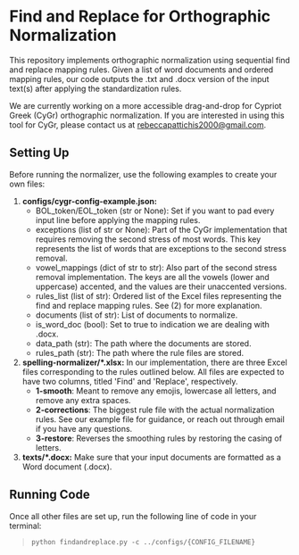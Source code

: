 # Find and Replace for Orthographic Normalization

This repository implements orthographic normalization using sequential find and replace mapping rules. Given a list of word documents and ordered mapping rules, our code outputs the .txt and .docx version of the input text(s) after applying the standardization rules.

We are currently working on a more accessible drag-and-drop for Cypriot Greek (CyGr) orthographic normalization. If you are interested in using this tool for CyGr, please contact us at rebeccapattichis2000@gmail.com.

## Setting Up

Before running the normalizer, use the following examples to create your own files:

1. **configs/cygr-config-example.json:** 
    - BOL_token/EOL_token (str or None): Set if you want to pad every input line before applying the mapping rules.
    - exceptions (list of str or None): Part of the CyGr implementation that requires removing the second stress of most words. This key represents the list of words that are exceptions to the second stress removal.
    - vowel_mappings (dict of str to str): Also part of the second stress removal implementation. The keys are all the vowels (lower and uppercase) accented, and the values are their unaccented versions.
    - rules_list (list of str): Ordered list of the Excel files representing the find and replace mapping rules. See (2) for more explanation.
    - documents (list of str): List of documents to normalize.
    - is_word_doc (bool): Set to true to indication we are dealing with .docx.
    - data_path (str): The path where the documents are stored.
    - rules_path (str): The path where the rule files are stored.
2. **spelling-normalizer/*.xlsx:** In our implementation, there are three Excel files corresponding to the rules outlined below. All files are expected to have two columns, titled 'Find' and 'Replace', respectively. 
    - **1-smooth**: Meant to remove any emojis, lowercase all letters, and remove any extra spaces.
    - **2-corrections**: The biggest rule file with the actual normalization rules. See our example file for guidance, or reach out through email if you have any questions.
    - **3-restore**: Reverses the smoothing rules by restoring the casing of letters.
3. **texts/*.docx:** Make sure that your input documents are formatted as a Word document (.docx).

## Running Code

Once all other files are set up, run the following line of code in your terminal:

> `python findandreplace.py -c ../configs/{CONFIG_FILENAME}`
